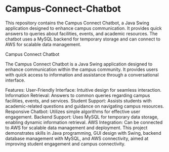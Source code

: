 # Campus-Connect-Chatbot
This repository contains the Campus Connect Chatbot, a Java Swing application designed to enhance campus communication. It provides quick answers to queries about facilities, events, and academic resources. The chatbot uses a MySQL backend for temporary storage and can connect to AWS for scalable data management.


Campus Connect Chatbot

The Campus Connect Chatbot is a Java Swing application designed to enhance communication within the campus community. It provides users with quick access to information and assistance through a conversational interface.

Features:
User-Friendly Interface: Intuitive design for seamless interaction.
Information Retrieval: Answers to common queries regarding campus facilities, events, and services.
Student Support: Assists students with academic-related questions and guidance on navigating campus resources.
Responsive Chatbot: Utilizes simple algorithms for effective user engagement.
Backend Support: Uses MySQL for temporary data storage, enabling dynamic information retrieval.
AWS Integration: Can be connected to AWS for scalable data management and deployment.
This project demonstrates skills in Java programming, GUI design with Swing, backend database management with MySQL, and AWS connectivity, aimed at improving student engagement and campus connectivity.

